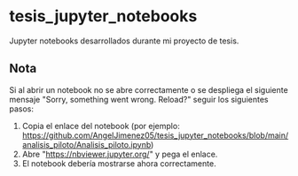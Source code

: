 # tesis_jupyter_notebooks
Jupyter notebooks desarrollados durante mi proyecto de tesis.

## Nota
Si al abrir un notebook no se abre correctamente o se despliega el siguiente mensaje "Sorry, something went wrong. Reload?"
seguir los siguientes pasos:
1) Copia el enlace del notebook (por ejemplo: https://github.com/AngelJimenez05/tesis_jupyter_notebooks/blob/main/analisis_piloto/Analisis_piloto.ipynb)
2) Abre "https://nbviewer.jupyter.org/" y pega el enlace.
3) El notebook debería mostrarse ahora correctamente.
